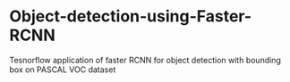 # Object-detection-using-Faster-RCNN
Tesnorflow application of faster RCNN for object detection with bounding box on PASCAL VOC dataset
